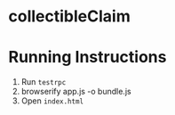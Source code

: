 # collectibleClaim
# Running Instructions
1. Run `testrpc`
1. browserify app.js -o bundle.js
3. Open `index.html` 
